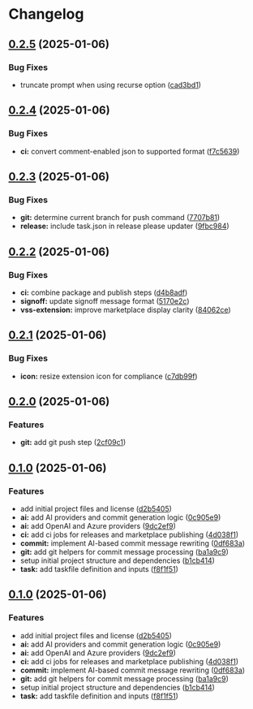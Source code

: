 # Changelog

## [0.2.5](https://github.com/scottmckendry/commitscribe/compare/v0.2.4...v0.2.5) (2025-01-06)


### Bug Fixes

* truncate prompt when using recurse option ([cad3bd1](https://github.com/scottmckendry/commitscribe/commit/cad3bd12f50af9659d87610287efa52ff1a4eeb1))

## [0.2.4](https://github.com/scottmckendry/commitscribe/compare/v0.2.3...v0.2.4) (2025-01-06)


### Bug Fixes

* **ci:** convert comment-enabled json to supported format ([f7c5639](https://github.com/scottmckendry/commitscribe/commit/f7c56398af4ec6e314c787b5b098dc294af02ee6))

## [0.2.3](https://github.com/scottmckendry/commitscribe/compare/v0.2.2...v0.2.3) (2025-01-06)


### Bug Fixes

* **git:** determine current branch for push command ([7707b81](https://github.com/scottmckendry/commitscribe/commit/7707b81959c23ae41a5173d0952327242b8acce0))
* **release:** include task.json in release please updater ([9fbc984](https://github.com/scottmckendry/commitscribe/commit/9fbc984011ce37f2d2b491c2677548b8051c29d9))

## [0.2.2](https://github.com/scottmckendry/commitscribe/compare/v0.2.1...v0.2.2) (2025-01-06)


### Bug Fixes

* **ci:** combine package and publish steps ([d4b8adf](https://github.com/scottmckendry/commitscribe/commit/d4b8adf9470215a91b21ec39fc2a175881f56568))
* **signoff:** update signoff message format ([5170e2c](https://github.com/scottmckendry/commitscribe/commit/5170e2c48ae23018ae1ceb9776d89668972c96bb))
* **vss-extension:** improve marketplace display clarity ([84062ce](https://github.com/scottmckendry/commitscribe/commit/84062ced1c8053f1806bd5d63701abe6b8a37049))

## [0.2.1](https://github.com/scottmckendry/commitscribe/compare/v0.2.0...v0.2.1) (2025-01-06)


### Bug Fixes

* **icon:** resize extension icon for compliance ([c7db99f](https://github.com/scottmckendry/commitscribe/commit/c7db99f92061d0d0a3cf9af2f870882a192bb10b))

## [0.2.0](https://github.com/scottmckendry/commitscribe/compare/v0.1.0...v0.2.0) (2025-01-06)


### Features

* **git:** add git push step ([2cf09c1](https://github.com/scottmckendry/commitscribe/commit/2cf09c1107b5f8844923fd4fd3c4ed1124deb710))

## [0.1.0](https://github.com/scottmckendry/commitscribe/compare/v0.0.1...v0.1.0) (2025-01-06)


### Features

* add initial project files and license ([d2b5405](https://github.com/scottmckendry/commitscribe/commit/d2b5405b3258ab5b3e80969abcbae2255389db2f))
* **ai:** add AI providers and commit generation logic ([0c905e9](https://github.com/scottmckendry/commitscribe/commit/0c905e980ef8710d0ead3dfe2e0e82243c7b6a6b))
* **ai:** add OpenAI and Azure providers ([9dc2ef9](https://github.com/scottmckendry/commitscribe/commit/9dc2ef918e5610b58cfed52ac5f25e439a59282a))
* **ci:** add ci jobs for releases and marketplace publishing ([4d038f1](https://github.com/scottmckendry/commitscribe/commit/4d038f123b1b4208456448ae82c52a6642de145d))
* **commit:** implement AI-based commit message rewriting ([0df683a](https://github.com/scottmckendry/commitscribe/commit/0df683a2f144607b869955738ceb218cdb670663))
* **git:** add git helpers for commit message processing ([ba1a9c9](https://github.com/scottmckendry/commitscribe/commit/ba1a9c9be50cf213c6d8f977098e7a85d00594d9))
* setup initial project structure and dependencies ([b1cb414](https://github.com/scottmckendry/commitscribe/commit/b1cb4147075f8290d7c91f4c53eb16deb379cf6d))
* **task:** add taskfile definition and inputs ([f8f1f51](https://github.com/scottmckendry/commitscribe/commit/f8f1f51907650449e5bc3ba323b2d1d4f0ed6cf9))

## [0.1.0](https://github.com/scottmckendry/commitscribe/compare/v0.0.1...v0.1.0) (2025-01-06)


### Features

* add initial project files and license ([d2b5405](https://github.com/scottmckendry/commitscribe/commit/d2b5405b3258ab5b3e80969abcbae2255389db2f))
* **ai:** add AI providers and commit generation logic ([0c905e9](https://github.com/scottmckendry/commitscribe/commit/0c905e980ef8710d0ead3dfe2e0e82243c7b6a6b))
* **ai:** add OpenAI and Azure providers ([9dc2ef9](https://github.com/scottmckendry/commitscribe/commit/9dc2ef918e5610b58cfed52ac5f25e439a59282a))
* **ci:** add ci jobs for releases and marketplace publishing ([4d038f1](https://github.com/scottmckendry/commitscribe/commit/4d038f123b1b4208456448ae82c52a6642de145d))
* **commit:** implement AI-based commit message rewriting ([0df683a](https://github.com/scottmckendry/commitscribe/commit/0df683a2f144607b869955738ceb218cdb670663))
* **git:** add git helpers for commit message processing ([ba1a9c9](https://github.com/scottmckendry/commitscribe/commit/ba1a9c9be50cf213c6d8f977098e7a85d00594d9))
* setup initial project structure and dependencies ([b1cb414](https://github.com/scottmckendry/commitscribe/commit/b1cb4147075f8290d7c91f4c53eb16deb379cf6d))
* **task:** add taskfile definition and inputs ([f8f1f51](https://github.com/scottmckendry/commitscribe/commit/f8f1f51907650449e5bc3ba323b2d1d4f0ed6cf9))
